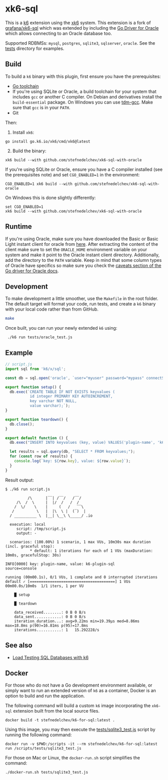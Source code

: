 # xk6-sql

This is a [k6](https://github.com/grafana/k6) extension using the
[xk6](https://github.com/grafana/xk6) system. This extension is a fork of [grafana/xk6-sql](https://github.com/grafana/xk6-sql) which was extended by including the [Go Driver for Oracle](https://github.com/godror/godror) which allows connecting to an Oracle database too.

Supported RDBMSs: `mysql`, `postgres`, `sqlite3`, `sqlserver`, `oracle`. See the [tests](tests)
directory for examples.

## Build

To build a `k6` binary with this plugin, first ensure you have the prerequisites:

- [Go toolchain](https://go101.org/article/go-toolchain.html)
- If you're using SQLite or Oracle, a build toolchain for your system that includes `gcc` or
  another C compiler. On Debian and derivatives install the `build-essential`
  package. On Windows you can use [tdm-gcc](https://jmeubank.github.io/tdm-gcc/).
  Make sure that `gcc` is in your `PATH`.
- Git

Then:

1. Install `xk6`:
  ```shell
  go install go.k6.io/xk6/cmd/xk6@latest
  ```

2. Build the binary:
  ```shell
  xk6 build --with github.com/stefnedelchev/xk6-sql-with-oracle
  ```

  If you're using SQLite or Oracle, ensure you have a C compiler installed (see the
  prerequisites note) and set `CGO_ENABLED=1` in the environment:
  ```shell
  CGO_ENABLED=1 xk6 build --with github.com/stefnedelchev/xk6-sql-with-oracle
  ```

  On Windows this is done slightly differently:
  ```shell
  set CGO_ENABLED=1
  xk6 build --with github.com/stefnedelchev/xk6-sql-with-oracle
  ```

## Runtime
If you're using Oracle, make sure you have downloaded the Basic or Basic Light instant client for oracle from [here](https://www.oracle.com/database/technologies/instant-client/downloads.html). After extracting the content of the client make sure to set the `ORACLE_HOME` environment variable on your system and make it point to the Oracle instant client directory. Additionally, add the directory to the `PATH` variable. Keep in mind that some column types of Oracle have specifics so make sure you check the [caveats section of the Go driver for Oracle docs](https://github.com/godror/godror#caveats).

## Development
To make development a little smoother, use the `Makefile` in the root folder. The default target will format your code, run tests, and create a `k6` binary with your local code rather than from GitHub.

```bash
make
```
Once built, you can run your newly extended `k6` using:
```shell
 ./k6 run tests/oracle_test.js
 ```

## Example

```javascript
// script.js
import sql from 'k6/x/sql';

const db = sql.open('oracle', `user="myuser" password="mypass" connectString="127.0.0.1:1521/mydb"`);

export function setup() {
  db.exec(`CREATE TABLE IF NOT EXISTS keyvalues (
           id integer PRIMARY KEY AUTOINCREMENT,
           key varchar NOT NULL,
           value varchar);`);
}

export function teardown() {
  db.close();
}

export default function () {
  db.exec("INSERT INTO keyvalues (key, value) VALUES('plugin-name', 'k6-plugin-sql');");

  let results = sql.query(db, "SELECT * FROM keyvalues;");
  for (const row of results) {
    console.log(`key: ${row.key}, value: ${row.value}`);
  }
}
```

Result output:

```shell
$ ./k6 run script.js

          /\      |‾‾| /‾‾/   /‾‾/
     /\  /  \     |  |/  /   /  /
    /  \/    \    |     (   /   ‾‾\
   /          \   |  |\  \ |  (‾)  |
  / __________ \  |__| \__\ \_____/ .io

  execution: local
     script: /tmp/script.js
     output: -

  scenarios: (100.00%) 1 scenario, 1 max VUs, 10m30s max duration (incl. graceful stop):
           * default: 1 iterations for each of 1 VUs (maxDuration: 10m0s, gracefulStop: 30s)

INFO[0000] key: plugin-name, value: k6-plugin-sql        source=console

running (00m00.1s), 0/1 VUs, 1 complete and 0 interrupted iterations
default ✓ [======================================] 1 VUs  00m00.0s/10m0s  1/1 iters, 1 per VU

    █ setup

    █ teardown

    data_received........: 0 B 0 B/s
    data_sent............: 0 B 0 B/s
    iteration_duration...: avg=9.22ms min=19.39µs med=8.86ms max=18.8ms p(90)=16.81ms p(95)=17.8ms
    iterations...........: 1   15.292228/s
```

## See also

- [Load Testing SQL Databases with k6](https://k6.io/blog/load-testing-sql-databases-with-k6/)

## Docker
For those who do not have a Go development environment available, or simply want
to run an extended version of `k6` as a container, Docker is an option to build 
and run the application.

The following command will build a custom `k6` image incorporating the `xk6-sql` extension
built from the local source files.
```shell
docker build -t stefnedelchev/k6-for-sql:latest .
```
Using this image, you may then execute the [tests/sqlite3_test.js](tests/sqlite3_test.js) script 
by running the following command:
```shell
docker run -v $PWD:/scripts -it --rm stefnedelchev/k6-for-sql:latest run /scripts/tests/sqlite3_test.js
```
For those on Mac or Linux, the `docker-run.sh` script simplifies the command:
```shell
./docker-run.sh tests/sqlite3_test.js
```
